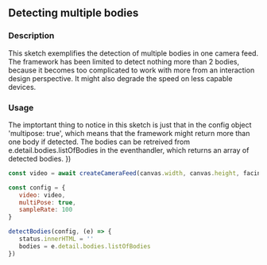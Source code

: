 ## Detecting multiple bodies

### Description
This sketch exemplifies the detection of multiple bodies in one camera feed. The framework has been limited to detect nothing more than 2 bodies, because it becomes too complicated to work with more from an interaction design perspective. It might also degrade the speed on less capable devices.

### Usage 

The imptortant thing to notice in this sketch is just that in the config object 'multipose: true', which means that the framework might return more than one body if detected. The bodies can be retreived from e.detail.bodies.listOfBodies in the eventhandler, which returns an array of detected bodies.
})

~~~javascript
const video = await createCameraFeed(canvas.width, canvas.height, facingMode.environment)

const config = {
   video: video,
   multiPose: true,
   sampleRate: 100
}

detectBodies(config, (e) => {
   status.innerHTML = ''
   bodies = e.detail.bodies.listOfBodies
})
~~~